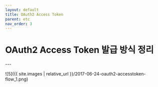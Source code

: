 ```yaml
---
layout: default
title: OAuth2 Access Token
parent: etc
nav_order: 3
---
```



<h1> OAuth2 Access Token 발급 방식 정리 </h1>
---


![5]({{ site.images | relative_url }}/2017-06-24-oauth2-accesstoken-flow_1.png)

